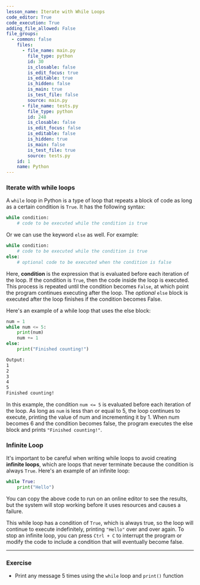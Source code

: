 ```yaml
---
lesson_name: Iterate with While Loops
code_editor: True
code_execution: True
adding_file_allowed: False
file_groups:
  - common: false
    files:
      - file_name: main.py
        file_type: python
        id: 30
        is_closable: false
        is_edit_focus: true
        is_editable: true
        is_hidden: false
        is_main: true
        is_test_file: false
        source: main.py
      - file_name: tests.py
        file_type: python
        id: 248
        is_closable: false
        is_edit_focus: false
        is_editable: false
        is_hidden: true
        is_main: false
        is_test_file: true
        source: tests.py
    id: 1
    name: Python
---
```


### Iterate with while loops

A `while` loop in Python is a type of loop that repeats a block of code as long as a certain condition is `True`. It has the following syntax:

```python
while condition:
    # code to be executed while the condition is true
```

Or we can use the keyword `else` as well. For example:

```python
while condition:
    # code to be executed while the condition is true
else:
    # optional code to be executed when the condition is false
```

Here, **condition** is the expression that is evaluated before each iteration of the loop. If the condition is `True`, then the code inside the loop is executed. This process is repeated until the condition becomes `False`, at which point the program continues executing after the loop. The _optional_ `else` block is executed after the loop finishes if the condition becomes False.

Here's an example of a while loop that uses the else block:

```python
num = 1
while num <= 5:
    print(num)
    num += 1
else:
    print("Finished counting!")
```

```bash
Output:
1
2
3
4
5
Finished counting!
```

In this example, the condition `num <= 5` is evaluated before each iteration of the loop. As long as `num` is less than or equal to 5, the loop continues to execute, printing the value of num and incrementing it by 1. When num becomes 6 and the condition becomes false, the program executes the else block and prints `"Finished counting!"`.

### Infinite Loop

It's important to be careful when writing while loops to avoid creating **infinite loops**, which are loops that never terminate because the condition is always `True`. Here's an example of an infinite loop:

```python
while True:
    print("Hello")
```

<div class="alert-warning text-sm">
You can copy the above code to run on an online editor to see the results, but the system will stop working before it uses resources and causes a failure.
</div>

This while loop has a condition of `True`, which is always true, so the loop will continue to execute indefinitely, printing `"Hello"` over and over again. To stop an infinite loop, you can press `Ctrl + C` to interrupt the program or modify the code to include a condition that will eventually become false.

---

### Exercise

<ul>
<li id="test-1">Print any message 5 times using the <code>while</code> loop and <code>print()</code> function</li>
</ul>
